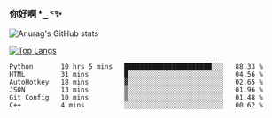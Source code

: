 ### 你好啊 ❛‿˂✨

![Anurag's GitHub stats](https://github-readme-stats.vercel.app/api?username=ZombieFly&count_private=true&show_icons=true)

[![Top Langs](https://github-readme-stats.vercel.app/api/top-langs/?username=ZombieFly&layout=compact&count_private=true&hide=Ruby,makefile)](https://github.com/anuraghazra/github-readme-stats)

<!--START_SECTION:waka-->

```text
Python       10 hrs 5 mins   ██████████████████████░░░   88.33 %
HTML         31 mins         █░░░░░░░░░░░░░░░░░░░░░░░░   04.56 %
AutoHotkey   18 mins         ▓░░░░░░░░░░░░░░░░░░░░░░░░   02.65 %
JSON         13 mins         ▒░░░░░░░░░░░░░░░░░░░░░░░░   01.96 %
Git Config   10 mins         ▒░░░░░░░░░░░░░░░░░░░░░░░░   01.48 %
C++          4 mins          ░░░░░░░░░░░░░░░░░░░░░░░░░   00.62 %
```

<!--END_SECTION:waka-->
